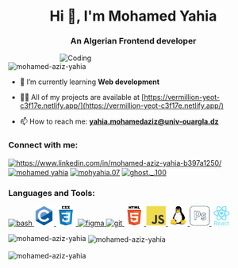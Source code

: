 <h1 align="center">Hi 👋, I'm Mohamed Yahia</h1>
<h3 align="center">An Algerian Frontend developer</h3>
<img align="right" alt="Coding" width="400" src="https://sliceinsights.com/wp-content/uploads/2023/01/46207-programmer-1.gif">

<p align="left"> <img src="https://komarev.com/ghpvc/?username=mohamed-aziz-yahia&label=Profile%20views&color=0e75b6&style=flat" alt="mohamed-aziz-yahia" /> </p>


- 🌱 I’m currently learning **Web development**

- 👨‍💻 All of my projects are available at [https://vermillion-yeot-c3f17e.netlify.app/](https://vermillion-yeot-c3f17e.netlify.app/)

- 📫 How to reach me: **yahia.mohamedaziz@univ-ouargla.dz**

<h3 align="left">Connect with me:</h3>
<p align="left">
<a href="https://linkedin.com/in/https://www.linkedin.com/in/mohamed-aziz-yahia-b397a1250/" target="blank"><img align="center" src="https://raw.githubusercontent.com/rahuldkjain/github-profile-readme-generator/master/src/images/icons/Social/linked-in-alt.svg" alt="https://www.linkedin.com/in/mohamed-aziz-yahia-b397a1250/" height="30" width="40" /></a>
<a href="https://fb.com/mohamed yahia" target="blank"><img align="center" src="https://raw.githubusercontent.com/rahuldkjain/github-profile-readme-generator/master/src/images/icons/Social/facebook.svg" alt="mohamed yahia" height="30" width="40" /></a>
<a href="https://instagram.com/mohyahia.07" target="blank"><img align="center" src="https://raw.githubusercontent.com/rahuldkjain/github-profile-readme-generator/master/src/images/icons/Social/instagram.svg" alt="mohyahia.07" height="30" width="40" /></a>
<a href="https://discord.gg/ghost._.100" target="blank"><img align="center" src="https://raw.githubusercontent.com/rahuldkjain/github-profile-readme-generator/master/src/images/icons/Social/discord.svg" alt="ghost._.100" height="30" width="40" /></a>
</p>

<h3 align="left">Languages and Tools:</h3>
<p align="left"> <a href="https://www.gnu.org/software/bash/" target="_blank" rel="noreferrer"> <img src="https://www.vectorlogo.zone/logos/gnu_bash/gnu_bash-icon.svg" alt="bash" width="40" height="40"/> </a> <a href="https://www.cprogramming.com/" target="_blank" rel="noreferrer"> <img src="https://raw.githubusercontent.com/devicons/devicon/master/icons/c/c-original.svg" alt="c" width="40" height="40"/> </a> <a href="https://www.w3schools.com/css/" target="_blank" rel="noreferrer"> <img src="https://raw.githubusercontent.com/devicons/devicon/master/icons/css3/css3-original-wordmark.svg" alt="css3" width="40" height="40"/> </a> <a href="https://www.figma.com/" target="_blank" rel="noreferrer"> <img src="https://www.vectorlogo.zone/logos/figma/figma-icon.svg" alt="figma" width="40" height="40"/> </a> <a href="https://git-scm.com/" target="_blank" rel="noreferrer"> <img src="https://www.vectorlogo.zone/logos/git-scm/git-scm-icon.svg" alt="git" width="40" height="40"/> </a> <a href="https://www.w3.org/html/" target="_blank" rel="noreferrer"> <img src="https://raw.githubusercontent.com/devicons/devicon/master/icons/html5/html5-original-wordmark.svg" alt="html5" width="40" height="40"/> </a> <a href="https://developer.mozilla.org/en-US/docs/Web/JavaScript" target="_blank" rel="noreferrer"> <img src="https://raw.githubusercontent.com/devicons/devicon/master/icons/javascript/javascript-original.svg" alt="javascript" width="40" height="40"/> </a> <a href="https://www.linux.org/" target="_blank" rel="noreferrer"> <img src="https://raw.githubusercontent.com/devicons/devicon/master/icons/linux/linux-original.svg" alt="linux" width="40" height="40"/> </a> <a href="https://www.photoshop.com/en" target="_blank" rel="noreferrer"> <img src="https://raw.githubusercontent.com/devicons/devicon/master/icons/photoshop/photoshop-line.svg" alt="photoshop" width="40" height="40"/> </a> <a href="https://reactjs.org/" target="_blank" rel="noreferrer"> <img src="https://raw.githubusercontent.com/devicons/devicon/master/icons/react/react-original-wordmark.svg" alt="react" width="40" height="40"/> </a> </p>

<p><img align="left" src="https://github-readme-stats.vercel.app/api/top-langs?username=mohamed-aziz-yahia&show_icons=true&locale=en&layout=compact" alt="mohamed-aziz-yahia" /></p>

<p>&nbsp;<img align="center" src="https://github-readme-stats.vercel.app/api?username=mohamed-aziz-yahia&show_icons=true&locale=en" alt="mohamed-aziz-yahia" /></p>

<p><img align="center" src="https://github-readme-streak-stats.herokuapp.com/?user=mohamed-aziz-yahia&" alt="mohamed-aziz-yahia" /></p>
